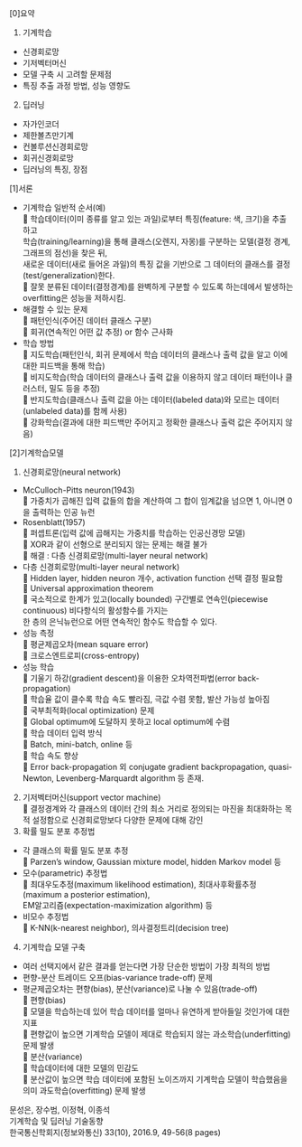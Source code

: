 [0]요약   
1. 기계학습
- 신경회로망
- 기저벡터머신   
- 모델 구축 시 고려할 문제점   
- 특징 추출 과정 방법, 성능 영향도   
2. 딥러닝
- 자가인코더
- 제한볼츠만기계
- 컨볼루션신경회로망
- 회귀신경회로망
- 딥러닝의 특징, 장점


[1]서론
* 기계학습 일반적 순서(예)   
	학습데이터(이미 종류를 알고 있는 과일)로부터 특징(feature: 색, 크기)을 추출하고       
학습(training/learning)을 통해 클래스(오렌지, 자몽)를 구분하는 모델(결정 경계, 그래프의 점선)을 찾은 뒤,     
새로운 데이터(새로 들어온 과일)의 특징 값을 기반으로 그 데이터의 클래스를 결정(test/generalization)한다.     
	잘못 분류된 데이터(결정경계)를 완벽하게 구분할 수 있도록 하는데에서 발생하는 overfitting은 성능을 저하시킴.      
* 해결할 수 있는 문제   
	패턴인식(주어진 데이터 클래스 구분)   
	회귀(연속적인 어떤 값 추정) or 함수 근사화   
* 학습 방법   
	지도학습(패턴인식, 회귀 문제에서 학습 데이터의 클래스나 출력 값을 알고 이에 대한 피드백을 통해 학습)   
	비지도학습(학습 데이터의 클래스나 출력 값을 이용하지 않고 데이터 패턴이나 클러스터, 밀도 등을 추정)   
	반지도학습(클래스나 출력 값을 아는 데이터(labeled data)와 모르는 데이터(unlabeled data)를 함께 사용)   
	강화학습(결과에 대한 피드백만 주어지고 정확한 클래스나 출력 값은 주어지지 않음)   

[2]기계학습모델   
1. 신경회로망(neural network)    
*	McCulloch-Pitts neuron(1943)   
   가중치가 곱해진 입력 값들의 합을 계산하여 그 합이 임계값을 넘으면 1, 아니면 0을 출력하는 인공 뉴런   
*	Rosenblatt(1957)   
  	퍼셉트론(입력 값에 곱해지는 가중치를 학습하는 인공신경망 모델)   
  	XOR과 같이 선형으로 분리되지 않는 문제는 해결 불가   
  	해결 : 다층 신경회로망(multi-layer neural network)    
*	다층 신경회로망(multi-layer neural network)   
  	Hidden layer, hidden neuron 개수, activation function 선택 결정 필요함   
  	Universal approximation theorem         
    	국소적으로 한계가 있고(locally bounded) 구간별로 연속인(piecewise continuous) 비다항식의 활성함수를 가지는    
    한 층의 은닉뉴런으로 어떤 연속적인 함수도 학습할 수 있다.   
*	성능 측정   
  	평균제곱오차(mean square error)   
  	크로스엔트로피(cross-entropy)   
*	성능 학습   
  	기울기 하강(gradient descent)을 이용한 오차역전파법(error back-propagation)   
  	학습율 값이 클수록 학습 속도 빨라짐, 극값 수렴 못함, 발산 가능성 높아짐   
  	국부최적화(local optimization) 문제   
    	Global optimum에 도달하지 못하고 local optimum에 수렴   
  	학습 데이터 입력 방식   
    	Batch, mini-batch, online 등   
  	학습 속도 향상   
    	Error back-propagation 외 conjugate gradient backpropagation, quasi-Newton, Levenberg-Marquardt algorithm 등 존재.   
2. 기저벡터머신(support vector machine)   
  	결정경계와 각 클래스의 데이터 간의 최소 거리로 정의되는 마진을 최대화하는 목적 설정함으로 
  신경회로망보다 다양한 문제에 대해 강인     
3. 확률 밀도 분포 추정법   
  *	각 클래스의 확률 밀도 분포 추정   
    	Parzen’s window, Gaussian mixture model, hidden Markov model 등   
  *	모수(parametric) 추정법   
    	최대우도추정(maximum likelihood estimation), 최대사후확률추정(maximum a posterior estimation),   
    EM알고리즘(expectation-maximization algorithm) 등   
  *	비모수 추정법   
    	K-NN(k-nearest neighbor), 의사결정트리(decision tree)   
4. 기계학습 모델 구축   
  *	여러 선택지에서 같은 결과를 얻는다면 가장 단순한 방법이 가장 최적의 방법   
  *	편향-분산 트레이드 오프(bias-variance trade-off) 문제   
  * 평균제곱오차는 편향(bias), 분산(variance)로 나눌 수 있음(trade-off)    
      	편향(bias)   
        	모델을 학습하는데 있어 학습 데이터를 얼마나 유연하게 받아들일 것인가에 대한 지표   
        	편향값이 높으면 기계학습 모델이 제대로 학습되지 않는 과소학습(underfitting) 문제 발생    
      	분산(variance)    
        	학습데이터에 대한 모델의 민감도    
        	분산값이 높으면 학습 데이터에 포함된 노이즈까지 기계학습 모델이 학습했음을 의미 과도학습(overfitting) 문제 발생    
 






문성은, 장수범, 이정혁, 이종석   
기계학습 및 딥러닝 기술동향   
한국통신학회지(정보와통신) 33(10), 2016.9, 49-56(8 pages)   
